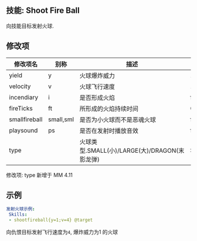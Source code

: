 技能: Shoot Fire Ball
--------------------------

向技能目标发射火球.

修改项
----------

| 修改项名 | 别称    | 描述                                                                                                    | 默认值 |
|-----------|------------|----------------------------------------------------------------------------------------------------------------|---------------|
| yield         | y         | 火球爆炸威力                                 | 1             |
| velocity      | v         | 火球飞行速度                                 | 1             |
| incendiary    | i         | 是否形成火焰                      | false         |
| fireTicks     | ft        | 所形成的火焰持续时间             | 0             |
| smallfireball | small,sml | 是否为小火球而不是恶魂火球 | false         |
| playsound     | ps        | 是否在发射时播放音效  | false         |
| type          |           | 火球类型.SMALL(小)/LARGE(大)/DRAGON(末影龙弹) | SMALL |

修改项: type 新增于 MM 4.11

示例
--------

```yaml
发射火球示例:
 Skills:
 - shootfireball{y=1;v=4} @target
```
向仇恨目标发射飞行速度为`4`, 爆炸威力为1 的火球